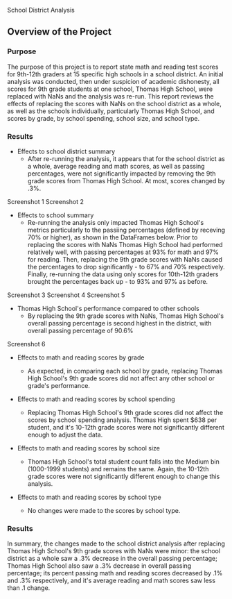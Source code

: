 School District Analysis
## Overview of the Project
### Purpose
The purpose of this project is to report state math and reading test scores for 9th-12th graders at 15 specific high schools in a school district. An initial analysis was conducted, then under suspicion of academic dishonesty, all scores for 9th grade students at one school, Thomas High School, were replaced with NaNs and the analysis was re-run. This report reviews the effects of replacing the scores with NaNs on the school district as a whole, as well as the schools individually, particularly Thomas High School, and scores by grade, by school spending, school size, and school type. 

### Results
- Effects to school district summary
  - After re-running the analysis, it appears that for the school district as a whole, average reading and math scores, as well as passing percentages, were not significantly impacted by removing the 9th grade scores from Thomas High School. At most, scores changed by .3%. 

Screenshot 1
Screenshot 2

- Effects to school summary
  - Re-running the analysis only impacted Thomas High School's metrics particularly to the passiing percentages (defined by receving 70% or higher), as shown in the DataFrames below. Prior to replacing the scores with NaNs Thomas High School had performed relatively well, with passing percentages at 93% for math and 97% for reading. Then, replacing the 9th grade scores with NaNs caused the percentages to drop significantly - to 67% and 70% respectively. Finally, re-running the data using only scores for 10th-12th graders brought the percentages back up - to 93% and 97% as before.
 
 Screenshot 3
 Screenshot 4
 Screenshot 5
 
 - Thomas High School's performance compared to other schools 
    - By replacing the 9th grade scores with NaNs, Thomas High School's overall passing percentage is second highest in the district, with overall passing percentage of 90.6%

Screenshot 6

- Effects to math and reading scores by grade
  - As expected, in comparing each school by grade, replacing Thomas High School's 9th grade scores did not affect any other school or grade's performance.

- Effects to math and reading scores by school spending
  - Replacing Thomas High School's 9th grade scores did not affect the scores by school spending analysis. Thomas High spent $638 per student, and it's 10-12th grade scores were not significantly different enough to adjust the data.  
 
- Effects to math and reading scores by school size
  - Thomas High School's total student count falls into the Medium bin (1000-1999 students) and remains the same. Again, the 10-12th grade scores were not significantly different enough to change this analysis. 
 
- Effects to math and reading scores by school type
  - No changes were made to the scores by school type. 

### Results
In summary, the changes made to the school district analysis after replacing Thomas High School's 9th grade scores with NaNs were minor: the school district as a whole saw a .3% decrease in the overall passing percentage; Thomas High School also saw a .3% decrease in overall passing percentage; its percent passing math and reading scores decreased by .1% and .3% respectively, and it's average reading and math scores saw less than .1 change. 
